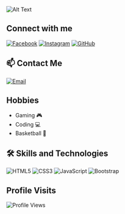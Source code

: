 ![Alt Text](https://media1.giphy.com/media/1oF1KAEYvmXBMo6uTS/giphy.gif?cid=6c09b952govk145r1itdwvjqw068pnlgrw6kc49ebu6dbnkt&ep=v1_internal_gif_by_id&rid=giphy.gif&ct=g)

## Connect with me
[![Facebook](https://img.shields.io/badge/Facebook-1877F2?style=flat-square&logo=facebook&logoColor=white)](https://www.facebook.com/six.jmd?mibextid=ZbWKwL)
[![Instagram](https://img.shields.io/badge/Instagram-E4405F?style=flat-square&logo=instagram&logoColor=white)](https://www.instagram.com/six_jmd?igsh=MWMwbzZ6ZmxwdjZtMw==)
[![GitHub](https://img.shields.io/badge/GitHub-Profile-informational?style=flat&logo=github&logoColor=white&color=181717)](https://github.com/Dublonx)

## 📫 Contact Me
[![Email](https://img.shields.io/badge/Email-D14836?logo=gmail&logoColor=white)](mailto:dublonjm17@gmail.com)

## Hobbies
- Gaming 🎮
- Coding 💻
- Basketball 🏀

## 🛠️ Skills and Technologies
![HTML5](https://img.shields.io/badge/-HTML5-E34F26?logo=html5&logoColor=white)
![CSS3](https://img.shields.io/badge/-CSS3-1572B6?logo=css3&logoColor=white)
![JavaScript](https://img.shields.io/badge/-JavaScript-F7DF1E?logo=javascript&logoColor=black)
![Bootstrap](https://img.shields.io/badge/Bootstrap-563D7C?style=for-the-badge&logo=bootstrap&logoColor=white)

## Profile Visits
![Profile Views](https://img.shields.io/badge/dynamic/json?color=blue&label=Profile%20Views&query=value&url=https://api.countapi.xyz/get/yourusername/profilevisits)

<!--
- 👋 Hi, I’m @Dublonx
- 👀 I’m interested in : Coding
- 🌱 I’m currently learning : Front-End
- 💞️ I’m looking to collaborate on : Projects
- 📫 How to reach me : dublonjm17@gmail.com
- 😄 Pronouns: dublon, jm, jmd
- ⚡ Fun fact: kaya pala ayaw ng mga bugs sa liwanag kasi mas gusto pala nila sa dilim
-->

<!---
Dublonx/Dublonx is a ✨ special ✨ repository because its `README.md` (this file) appears on your GitHub profile.
You can click the Preview link to take a look at your changes.
--->
